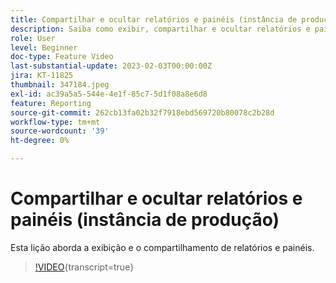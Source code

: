 ```yaml
---
title: Compartilhar e ocultar relatórios e painéis (instância de produção)
description: Saiba como exibir, compartilhar e ocultar relatórios e painéis.
role: User
level: Beginner
doc-type: Feature Video
last-substantial-update: 2023-02-03T00:00:00Z
jira: KT-11825
thumbnail: 347184.jpeg
exl-id: ac39a5a5-544e-4e1f-85c7-5d1f08a8e6d8
feature: Reporting
source-git-commit: 262cb13fa02b32f7918ebd569720b80078c2b28d
workflow-type: tm+mt
source-wordcount: '39'
ht-degree: 0%

---
```


# Compartilhar e ocultar relatórios e painéis (instância de produção)

Esta lição aborda a exibição e o compartilhamento de relatórios e painéis.

>[!VIDEO](https://video.tv.adobe.com/v/347184/?learn=on){transcript=true}
